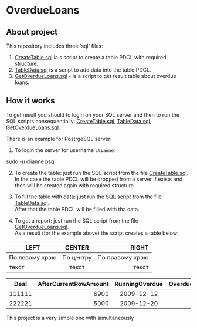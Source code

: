# OverdueLoans

## About project
This repository includes three 'sql' files:  
  1. [CreateTable.sql](https://github.com/DmitryOstroushko/OverdueLoans/blob/main/CreateTable.sql) ia s script to create a table PDCL with required structure.  
  2. [TableData.sql](https://github.com/DmitryOstroushko/OverdueLoans/blob/main/TableData.sql) is a script to add data into the table PDCL.  
  3. [GetOverdueLoans.sql](https://github.com/DmitryOstroushko/OverdueLoans/blob/main/GetOverdueLoans.sql) - is a script to get result table about overdue loans.  

## How it works
To get result you should to login on your SQL server and then to run the SQL scripts consequentially: [CreateTable.sql](https://github.com/DmitryOstroushko/OverdueLoans/blob/main/CreateTable.sql), [TableData.sql](https://github.com/DmitryOstroushko/OverdueLoans/blob/main/TableData.sql), [GetOverdueLoans.sql](https://github.com/DmitryOstroushko/OverdueLoans/blob/main/GetOverdueLoans.sql).  

There is an example for PostrgeSQL server:  

1. To login the server for username `clianne`:  

sudo -u clianne psql  

2. To create the table: just run the SQL script from the file [CreateTable.sql](https://github.com/DmitryOstroushko/OverdueLoans/blob/main/CreateTable.sql).  
In the case the table PDCL will be dropped from a server if exists and then will be created again with required structure.  

3. To fill the table with data: just run the SQL script from the file [TableData.sql](https://github.com/DmitryOstroushko/OverdueLoans/blob/main/TableData.sql).  
After that the table PDCL will be filled with tha data.  

4. To get a report: just run the SQL script from the file [GetOverdueLoans.sql](https://github.com/DmitryOstroushko/OverdueLoans/blob/main/GetOverdueLoans.sql).  
As a result (for the example above) the script creates a table below:  


| LEFT | CENTER | RIGHT |
|----------------|:---------:|----------------:|
| По левому краю | По центру | По правому краю |
| текст | текст | текст |


|  Deal  | AfterCurrentRowAmount | RunningOverdue | OverduePeriod |  
|:--------:|-----------------------:|:----------------:|---------------:|  
|111111|6900 |2009-12-12|4033 |  
|222221|5000 |2009-12-20|4025 |   

This project is a very simple one with simultaneously 
